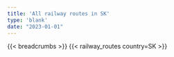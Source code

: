 ```yaml
---
title: 'All railway routes in SK'
type: 'blank'
date: "2023-01-01"
---
```


{{< breadcrumbs >}}
{{< railway_routes country=SK >}}
